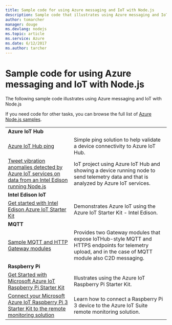 ```yaml
---
title: Sample code for using Azure messaging and IoT with Node.js
description: Sample code that illustrates using Azure messaging and IoT with Node.js
author: tomarcher
manager: douge
ms.devlang: nodejs
ms.topic: article
ms.service: Azure
ms.date: 6/12/2017
ms.author: tarcher
---
```


# Sample code for using Azure messaging and IoT with Node.js

The following sample code illustrates using Azure messaging and IoT with Node.js

If you need code for other tasks, you can browse the full list of [Azure Node.js samples](https://azure.microsoft.com/resources/samples/?term=nodejs).

| | |
|---|---|
| **Azure IoT Hub** ||
| [Azure IoT Hub ping](https://github.com/Azure-Samples/iot-hub-node-ping) | Simple ping solution to help validate a device connectivity to Azure IoT Hub. |
| [Tweet vibration anomalies detected by Azure IoT services on data from an Intel Edison running Node.js](https://azure.microsoft.com/en-us/resources/samples/iot-hub-nodejs-intel-edison-vibration-anomaly-detection/) | IoT project using Azure IoT Hub and showing a device running node to send telemetry data and that is analyzed by Azure IoT services. |
| **Intel Edison IoT** ||
| [Get started with Intel Edison Azure IoT Starter Kit](https://github.com/Azure-Samples/iot-hub-node-intel-edison-getstartedkit) | Demonstrates Azure IoT using the Azure IoT Starter Kit - Intel Edison. |
| **MQTT** ||
| [Sample MQTT and HTTP Gateway modules](https://github.com/Azure-Samples/iot-gateway-mqtt-http) | Provides two Gateway modules that expose IoTHub-style MQTT and HTTPS endpoints for telemetry upload, and in the case of MQTT module also C2D messaging. |
| **Raspberry Pi** ||
| [Get Started with Microsoft Azure IoT Raspberry Pi Starter Kit](https://github.com/Azure-Samples/iot-hub-node-raspberrypi-getting-started) | Illustrates using the Azure IoT Raspberry Pi Starter Kit. |
| [Connect your Microsoft Azure IoT Raspberry Pi 3 Starter Kit to the remote monitoring solution](https://azure.microsoft.com/en-us/resources/samples/iot-remote-monitoring-node-raspberrypi-getstartedkit/) | Learn how to connect a Raspberry Pi 3 device to the Azure IoT Suite remote monitoring solution. |
